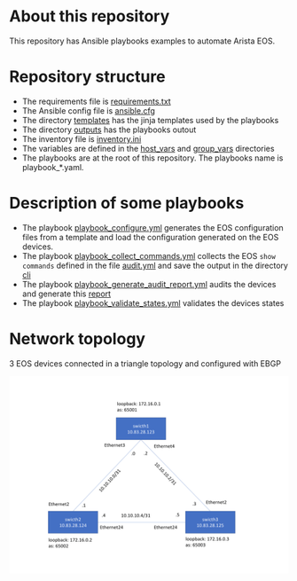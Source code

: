 # About this repository 

This repository has Ansible playbooks examples to automate Arista EOS. 

# Repository structure 

- The requirements file is [requirements.txt](requirements.txt)
- The Ansible config file is [ansible.cfg](ansible.cfg)
- The directory [templates](templates) has the jinja templates used by the playbooks
- The directory [outputs](outputs) has the playbooks outout
- The inventory file is [inventory.ini](inventory.ini)
- The variables are defined in the [host_vars](host_vars) and [group_vars](group_vars) directories 
- The playbooks are at the root of this repository. The playbooks name is playbook_*.yaml.  

# Description of some playbooks 

- The playbook [playbook_configure.yml](playbook_configure.yml) generates the EOS configuration files from a template and load the configuration generated on the EOS devices.  
- The playbook [playbook_collect_commands.yml](playbook_collect_commands.yml) collects the EOS `show commands` defined in the file [audit.yml](group_vars/eos/audit.yml) and save the output in the directory [cli](outputs/cli)
- The playbook [playbook_generate_audit_report.yml](playbook_generate_audit_report.yml) audits the devices and generate this [report](outputs/audit/report.md)
- The playbook [playbook_validate_states.yml](playbook_validate_states.yml) validates the devices states

# Network topology

3 EOS devices connected in a triangle topology and configured with EBGP   

![topology.png](topology.png)